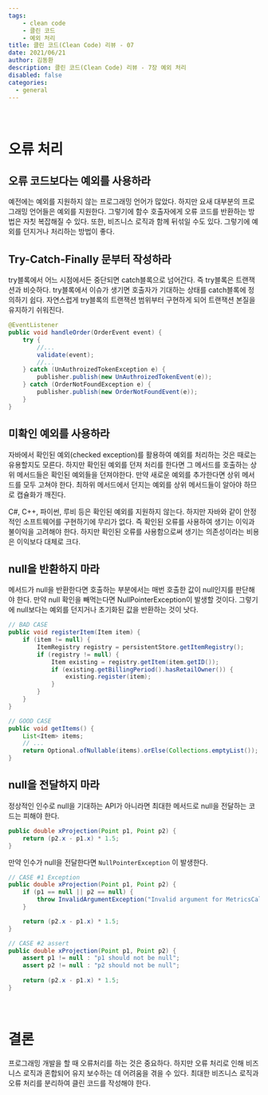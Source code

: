 ```yaml
---
tags: 
    - clean code
    - 클린 코드
    - 예외 처리
title: 클린 코드(Clean Code) 리뷰 - 07
date: 2021/06/21
author: 김동환
description: 클린 코드(Clean Code) 리뷰 - 7장 예외 처리
disabled: false
categories:
  - general
---
```


　
# 오류 처리

## 오류 코드보다는 예외를 사용하라

예전에는 예외를 지원하지 않는 프로그래밍 언어가 많았다. 하지만 요새 대부분의 프로그래밍 언어들은 예외를 지원한다. 그렇기에 함수 호출자에게 오류 코드를 반환하는 방법은 자칫 복잡해질 수 있다. 또한, 비즈니스 로직과 함께 뒤섞일 수도 있다. 그렇기에 예외를 던지거나 처리하는 방법이 좋다.

## Try-Catch-Finally 문부터 작성하라

try블록에서 어느 시점에서든 중단되면 catch블록으로 넘어간다. 즉 try블록은 트랜잭션과 비슷하다. try블록에서 이슈가 생기면 호출자가 기대하는 상태를 catch블록에 정의하기 쉽다. 자연스럽게 try블록의 트랜잭션 범위부터 구현하게 되어 트랜잭션 본질을 유지하기 쉬워진다.

```java
@EventListener
public void handleOrder(OrderEvent event) {
    try {
        //...
        validate(event);
        //...
    } catch (UnAuthroizedTokenException e) {
        publisher.publish(new UnAuthroizedTokenEvent(e));
    } catch (OrderNotFoundException e) {
        publisher.publish(new OrderNotFoundEvent(e));
    }
}
```

## 미확인 예외를 사용하라

자바에서 확인된 예외(checked exception)를 활용하여 예외를 처리하는 것은 때로는 유용할지도 모른다. 하지만 확인된 예외를 던져 처리를 한다면 그 메서드를 호출하는 상위 메서드들은 확인된 예외들을 던져야한다. 만약 새로운 예외를 추가한다면 상위 메서드를 모두 고쳐야 한다. 최하위 메서드에서 던지는 예외를 상위 메서드들이 알아야 하므로 캡슐화가 깨진다.

C#, C++, 파이썬, 루비 등은 확인된 예외를 지원하지 않는다. 하지만 자바와 같이 안정적인 소프트웨어를 구현하기에 무리가 없다. 즉 확인된 오류를 사용하여 생기는 이익과 불이익을 고려해야 한다. 하지만 확인된 오류를 사용함으로써 생기는 의존성이라는 비용은 이익보다 대체로 크다.

## null을 반환하지 마라

메서드가 null을 반환한다면 호출하는 부분에서는 매번 호출한 값이 null인지를 판단해야 한다. 만약 null 확인을 빼먹는다면 NullPointerException이 발생할 것이다. 그렇기에 null보다는 예외를 던지거나 초기화된 값을 반환하는 것이 낫다.

```java
// BAD CASE
public void registerItem(Item item) {
    if (item != null) {
        ItemRegistry registry = persistentStore.getItemRegistry();
        if (registry != null) {
            Item existing = registry.getItem(item.getID());
            if (existing.getBillingPeriod().hasRetailOwner()) {
                existing.register(item);
            }
        }
    }
}

// GOOD CASE
public void getItems() {
    List<Item> items;
    // ... 
    return Optional.ofNullable(items).orElse(Collections.emptyList());
}
```

## null을 전달하지 마라

정상적인 인수로 null을 기대하는 API가 아니라면 최대한 메서드로 null을 전달하는 코드는 피해야 한다.

```java
public double xProjection(Point p1, Point p2) {
    return (p2.x - p1.x) * 1.5;
}
```

만약 인수가 null을 전달한다면 `NullPointerException` 이 발생한다.

```java
// CASE #1 Exception
public double xProjection(Point p1, Point p2) {
    if (p1 == null || p2 == null) {
        throw InvalidArgumentException("Invalid argument for MetricsCalculator.xProjection");
    }

    return (p2.x - p1.x) * 1.5;
}

// CASE #2 assert
public double xProjection(Point p1, Point p2) {
    assert p1 != null : "p1 should not be null";
    assert p2 != null : "p2 should not be null";
    
    return (p2.x - p1.x) * 1.5;
}
```

　
# 결론

프로그래밍 개발을 할 때 오류처리를 하는 것은 중요하다. 하지만 오류 처리로 인해 비즈니스 로직과 혼합되어 유지 보수하는 데 어려움을 겪을 수 있다. 최대한 비즈니스 로직과 오류 처리를 분리하여 클린 코드를 작성해야 한다.